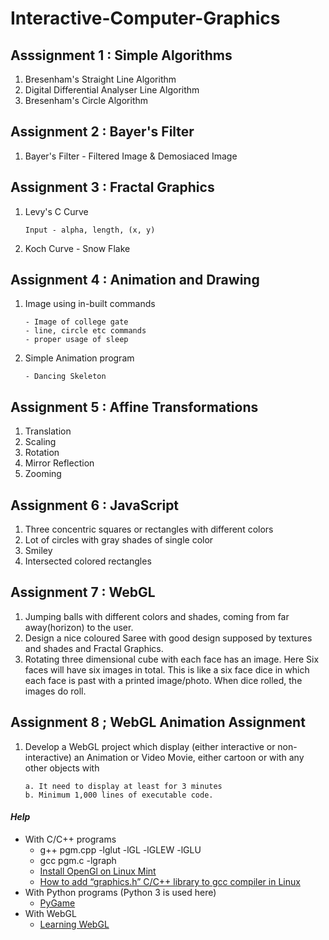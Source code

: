 #	Interactive-Computer-Graphics

##	Asssignment 1 : Simple Algorithms
1.	Bresenham's Straight Line Algorithm
2.	Digital Differential Analyser Line Algorithm
3.	Bresenham's Circle Algorithm

##	Assignment 2 : Bayer's Filter
1.	Bayer's Filter - Filtered Image & Demosiaced Image

##	Assignment 3 : Fractal Graphics
1.	Levy's C Curve
	```
	Input - alpha, length, (x, y)
	```
2.	Koch Curve - Snow Flake

##	Assignment 4 : Animation and Drawing
1.	Image using in-built commands
	```
	- Image of college gate
	- line, circle etc commands
	- proper usage of sleep
	```
2.	Simple Animation program
	```
	- Dancing Skeleton
	```

##	Assignment 5 : Affine Transformations
1.	Translation
2.	Scaling
3.	Rotation
4.	Mirror Reflection
5.	Zooming

##	Assignment 6 : JavaScript
1.	Three concentric squares or rectangles with different colors
2.	Lot of circles with gray shades of single color
3.	Smiley
4.	Intersected colored rectangles

##	Assignment 7 : WebGL
1.	Jumping balls with different colors and shades, coming from far away(horizon) to the user.
2.	Design a nice coloured Saree with good design supposed by textures and shades and Fractal Graphics.
3.	Rotating three dimensional cube with each face has an image. Here Six faces will have six images in total. This is like a six face dice in which each face is past with a printed image/photo. When dice rolled, the images do roll.

##	Assignment 8 ; WebGL Animation Assignment
1.	Develop a WebGL project which display (either interactive or non-interactive) an Animation or Video Movie, either cartoon or with any other objects with
	```
	a. It need to display at least for 3 minutes
	b. Minimum 1,000 lines of executable code.
	```

####	_Help_
*	With C/C++ programs
	*	g++ pgm.cpp -lglut -lGL -lGLEW -lGLU
	*	gcc pgm.c -lgraph
	*	[Install OpenGl on Linux Mint](https://www.wikihow.com/Install-Mesa-(OpenGL)-on-Linux-Mint "Install OpenGl on Linux Mint")
	*	[How to add “graphics.h” C/C++ library to gcc compiler in Linux](https://www.geeksforgeeks.org/add-graphics-h-c-library-gcc-compiler-linux/ "How to add “graphics.h” C/C++ library to gcc compiler in Linux")
*	With Python programs (Python 3 is used here)
	*	[PyGame](https://www.pygame.org/docs/)
*	With WebGL
	*	[Learning WebGL](https://github.com/gpjt/webgl-lessons)
